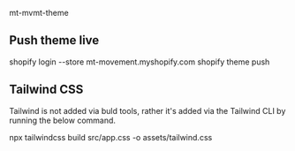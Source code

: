 mt-mvmt-theme

## Push theme live
shopify login --store mt-movement.myshopify.com
shopify theme push

## Tailwind CSS
Tailwind is not added via buld tools, rather it's added via the Tailwind CLI by running the below
command.

npx tailwindcss build src/app.css -o assets/tailwind.css